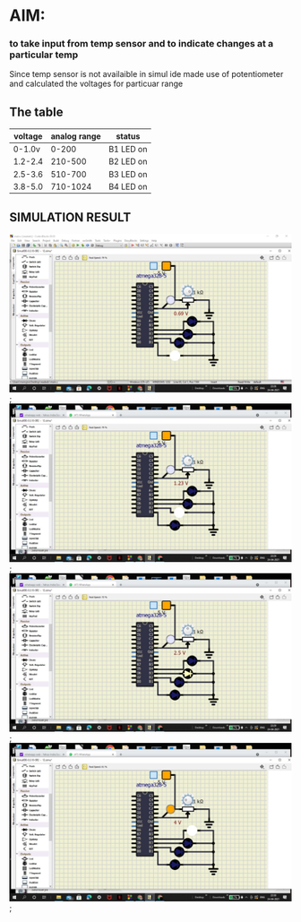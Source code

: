 # AIM: 
### to take input from temp sensor and to indicate changes at a particular temp
Since temp sensor is not availaible in simul ide made use of potentiometer and calculated the voltages for 
particuar range
## The table
|voltage|analog range|status|
|--- |--- |--- |
|0-1.0v|0-200|B1 LED on|
|1.2-2.4|210-500|B2 LED on|
|2.5-3.6|510-700|B3 LED on|
|3.8-5.0|710-1024|B4 LED on|

## SIMULATION  RESULT
![](img/d.jpeg);
![](img/b.jpeg);
![](img/c.jpeg);
![](img/yes.jpeg);